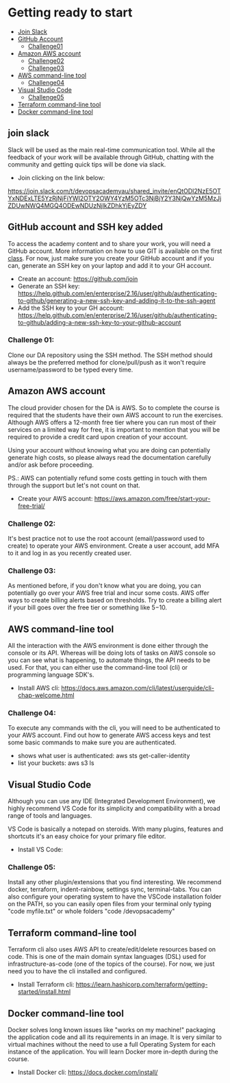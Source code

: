 # Getting ready to start

- [Join Slack](#join-slack)
- [GitHub Account](#github-account-and-ssh-key-added)
  - [Challenge01](#challenge-01)
- [Amazon AWS account](#amazon-aws-account)
  - [Challenge02](#challenge-02)
  - [Challenge03](#challenge-03)
- [AWS command-line tool](#aws-command-line-tool)
  - [Challenge04](#challenge-04)
- [Visual Studio Code](#visual-studio-code)
  - [Challenge05](#challenge-05)
- [Terraform command-line tool](#terraform-command-line-tool)
- [Docker command-line tool](#docker-command-line-tool)


## join slack

Slack will be used as the main real-time communication tool. While all the feedback of your work will be available through GitHub, chatting with the community and getting quick tips will be done via slack.
 
- Join clicking on the link below:
 
https://join.slack.com/t/devopsacademyau/shared_invite/enQtODI2NzE5OTYxNDExLTE5YzRjNjFiYWI2OTY2OWY4YzM5OTc3NjBjY2Y3NjQwYzM5MzJjZDUwNWQ4MGQ4ODEwNDUzNjlkZDhkYjEyZDY
 
## GitHub account and SSH key added

To access the academy content and to share your work, you will need a GitHub account. More information on how to use GIT is available on the first [class](../01class/README.md). For now, just make sure you create your GitHub account and if you can, generate an SSH key on your laptop and add it to your GH account.
 
- Create an account: https://github.com/join
- Generate an SSH key: https://help.github.com/en/enterprise/2.16/user/github/authenticating-to-github/generating-a-new-ssh-key-and-adding-it-to-the-ssh-agent
- Add the SSH key to your GH account: https://help.github.com/en/enterprise/2.16/user/github/authenticating-to-github/adding-a-new-ssh-key-to-your-github-account
 
### Challenge 01:

Clone our DA repository using the SSH method. The SSH method should always be the preferred method for clone/pull/push as it won't require username/password to be typed every time. 
 
## Amazon AWS account

The cloud provider chosen for the DA is AWS. So to complete the course is required that the students have their own AWS account to run the exercises. Although AWS offers a 12-month free tier where you can run most of their services on a limited way for free, it is important to mention that you will be required to provide a credit card upon creation of your account.
 
Using your account without knowing what you are doing can potentially generate high costs, so please always read the documentation carefully and/or ask before proceeding.
 
PS.: AWS can potentially refund some costs getting in touch with them through the support but let's not count on that.
 
- Create your AWS account: https://aws.amazon.com/free/start-your-free-trial/
 
### Challenge 02:

It's best practice not to use the root account (email/password used to create) to operate your AWS environment. Create a user account, add MFA to it and log in as you recently created user.
 
### Challenge 03:

As mentioned before, if you don't know what you are doing, you can potentially go over your AWS free trial and incur some costs. AWS offer ways to create billing alerts based on thresholds. Try to create a billing alert if your bill goes over the free tier or something like $5-$10.
 
## AWS command-line tool

All the interaction with the AWS environment is done either through the console or its API. Whereas will be doing lots of tasks on AWS console so you can see what is happening, to automate things, the API needs to be used. For that, you can either use the command-line tool (cli) or programming language SDK's.
 
- Install AWS cli: https://docs.aws.amazon.com/cli/latest/userguide/cli-chap-welcome.html
 
### Challenge 04:

To execute any commands with the cli, you will need to be authenticated to your AWS account. Find out how to generate AWS access keys and test some basic commands to make sure you are authenticated.
 
- shows what user is authenticated: aws sts get-caller-identity
- list your buckets: aws s3 ls
 
## Visual Studio Code

Although you can use any IDE (Integrated Development Environment), we highly recommend VS Code for its simplicity and compatibility with a broad range of tools and languages.
 
VS Code is basically a notepad on steroids. With many plugins, features and shortcuts it's an easy choice for your primary file editor.
 
- Install VS Code: 
 
### Challenge 05: 

Install any other plugin/extensions that you find interesting. We recommend docker, terraform, indent-rainbow, settings sync, terminal-tabs. You can also configure your operating system to have the VSCode installation folder on the PATH, so you can easily open files from your terminal only typing "code myfile.txt" or whole folders "code /devopsacademy"
 
## Terraform command-line tool

Terraform cli also uses AWS API to create/edit/delete resources based on code. This is one of the main domain syntax languages (DSL) used for infrastructure-as-code (one of the topics of the course). For now, we just need you to have the cli installed and configured.
 
- Install Terraform cli: https://learn.hashicorp.com/terraform/getting-started/install.html
 
## Docker command-line tool

Docker solves long known issues like "works on my machine!" packaging the application code and all its requirements in an image. It is very similar to virtual machines without the need to use a full Operating System for each instance of the application. You will learn Docker more in-depth during the course.
 
- Install Docker cli: https://docs.docker.com/install/

